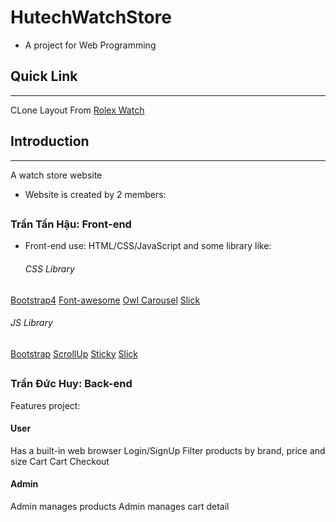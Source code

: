# HutechWatchStore

- A project for Web Programming

## Quick Link
----------
CLone Layout From <a href="https://www.rolex.com/watches.html">Rolex Watch</a>

## Introduction
----------
A watch store website

- Website is created by 2 members:
## <h3>Trần Tấn Hậu: Front-end</h3>
- Front-end use: HTML/CSS/JavaScript and some library like:
   <h6>CSS Library</h6>
<a href="https://getbootstrap.com/docs/4.0/getting-started/download/">Bootstrap4</a>
<a href="https://cdnjs.com/libraries/font-awesome">Font-awesome</a>
<a href="https://owlcarousel2.github.io/OwlCarousel2/">Owl Carousel</a>
<a href="https://cdnjs.com/libraries/slick-carousel">Slick</a>
   <h6>JS Library</h6>
<a href="https://getbootstrap.com/docs/4.0/getting-started/download/">Bootstrap</a>
<a href="https://markgoodyear.com/2013/01/scrollup-jquery-plugin/">ScrollUp</a>
<a href="https://rgalus.github.io/sticky-js/">Sticky</a>
<a href="https://kenwheeler.github.io/slick/">Slick</a>

## <h3>Trần Đức Huy: Back-end</h3>
Features project:
 <h4>User</h4>
Has a built-in web browser
Login/SignUp
Filter products by brand, price and size
Cart
Cart Checkout
<h4>Admin</h4>
Admin manages products
Admin manages cart detail
